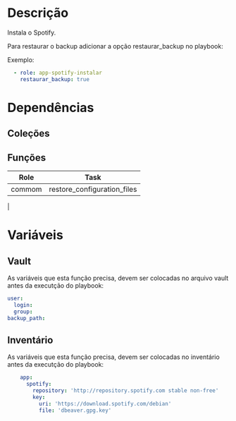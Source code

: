 # Descrição

Instala o Spotify.

Para restaurar o backup adicionar a opção restaurar_backup no playbook:

Exemplo:
```yaml
  - role: app-spotify-instalar
    restaurar_backup: true
```

# Dependências

## Coleções

## Funções

|Role|Task|
| :---: | :---: |
|commom|restore_configuration_files|
| 

# Variáveis

## Vault

As variáveis que esta função precisa, devem ser colocadas no arquivo vault antes da executção do playbook:

```yaml
user:
  login: 
  group: 
backup_path: 
```

## Inventário

As variáveis que esta função precisa, devem ser colocadas no inventário antes da executção do playbook:

```yaml
    app:
      spotify:
        repository: 'http://repository.spotify.com stable non-free'
        key:
          uri: 'https://download.spotify.com/debian'
          file: 'dbeaver.gpg.key'
```
